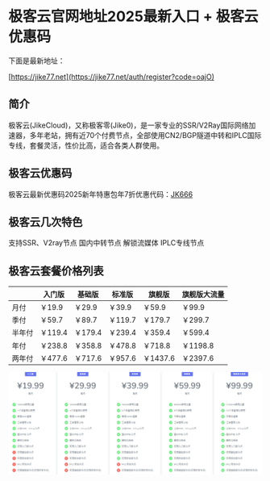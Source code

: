 # 极客云官网地址2025最新入口 + 极客云优惠码

下面是最新地址：

[https://jike77.net](https://jike77.net/auth/register?code=oajO)

## 简介

极客云(JikeCloud)，又称极客零(Jike0)，是一家专业的SSR/V2Ray国际网络加速器，多年老站，拥有近70个付费节点，全部使用CN2/BGP隧道中转和IPLC国际专线，套餐灵活，性价比高，适合各类人群使用。

## 极客云优惠码

极客云最新优惠码2025新年特惠包年7折优惠代码：[JK666](https://jike77.net/auth/register?code=oajO)

## 极客云几次特色

支持SSR、V2ray节点
国内中转节点
解锁流媒体
IPLC专线节点

## 极客云套餐价格列表

||入门版|基础版|标准版|旗舰版|旗舰版大流量|
|----|----|----|----|----|----|
|月付|￥19.9|￥29.9|￥39.9|￥59.9|￥99.9|
|季付|￥59.7|￥89.7|￥119.7|￥179.7|￥299.7|
|半年付|￥119.4|￥179.4|￥239.4|￥359.4|￥599.4|
|年付|￥238.8|￥358.8|￥478.8|￥718.8|￥1198.8|
|两年付|￥477.6|￥717.6|￥957.6|￥1437.6|￥2397.6|

[![极客云套餐价格](0_uxtt_20240523_210213.png)](https://xuv.cc/out/jikess)
